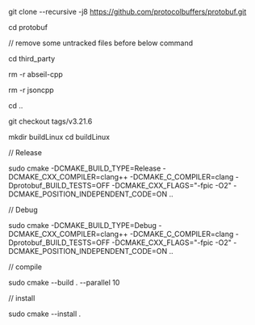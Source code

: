 
git clone --recursive -j8 https://github.com/protocolbuffers/protobuf.git

cd protobuf

// remove some untracked files before below command

cd third_party

rm -r abseil-cpp

rm -r jsoncpp

cd ..

git checkout tags/v3.21.6

mkdir buildLinux
cd buildLinux

// Release

sudo cmake -DCMAKE_BUILD_TYPE=Release -DCMAKE_CXX_COMPILER=clang++ -DCMAKE_C_COMPILER=clang -Dprotobuf_BUILD_TESTS=OFF -DCMAKE_CXX_FLAGS="-fpic -O2" -DCMAKE_POSITION_INDEPENDENT_CODE=ON ..

// Debug

sudo cmake -DCMAKE_BUILD_TYPE=Debug -DCMAKE_CXX_COMPILER=clang++ -DCMAKE_C_COMPILER=clang -Dprotobuf_BUILD_TESTS=OFF -DCMAKE_CXX_FLAGS="-fpic -O2" -DCMAKE_POSITION_INDEPENDENT_CODE=ON ..

// compile

sudo cmake --build . --parallel 10

// install

sudo cmake --install .
